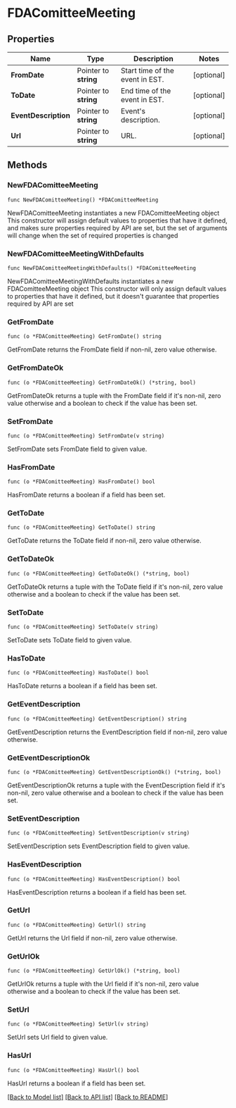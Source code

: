 # FDAComitteeMeeting

## Properties

Name | Type | Description | Notes
------------ | ------------- | ------------- | -------------
**FromDate** | Pointer to **string** | Start time of the event in EST. | [optional] 
**ToDate** | Pointer to **string** | End time of the event in EST. | [optional] 
**EventDescription** | Pointer to **string** | Event&#39;s description. | [optional] 
**Url** | Pointer to **string** | URL. | [optional] 

## Methods

### NewFDAComitteeMeeting

`func NewFDAComitteeMeeting() *FDAComitteeMeeting`

NewFDAComitteeMeeting instantiates a new FDAComitteeMeeting object
This constructor will assign default values to properties that have it defined,
and makes sure properties required by API are set, but the set of arguments
will change when the set of required properties is changed

### NewFDAComitteeMeetingWithDefaults

`func NewFDAComitteeMeetingWithDefaults() *FDAComitteeMeeting`

NewFDAComitteeMeetingWithDefaults instantiates a new FDAComitteeMeeting object
This constructor will only assign default values to properties that have it defined,
but it doesn't guarantee that properties required by API are set

### GetFromDate

`func (o *FDAComitteeMeeting) GetFromDate() string`

GetFromDate returns the FromDate field if non-nil, zero value otherwise.

### GetFromDateOk

`func (o *FDAComitteeMeeting) GetFromDateOk() (*string, bool)`

GetFromDateOk returns a tuple with the FromDate field if it's non-nil, zero value otherwise
and a boolean to check if the value has been set.

### SetFromDate

`func (o *FDAComitteeMeeting) SetFromDate(v string)`

SetFromDate sets FromDate field to given value.

### HasFromDate

`func (o *FDAComitteeMeeting) HasFromDate() bool`

HasFromDate returns a boolean if a field has been set.

### GetToDate

`func (o *FDAComitteeMeeting) GetToDate() string`

GetToDate returns the ToDate field if non-nil, zero value otherwise.

### GetToDateOk

`func (o *FDAComitteeMeeting) GetToDateOk() (*string, bool)`

GetToDateOk returns a tuple with the ToDate field if it's non-nil, zero value otherwise
and a boolean to check if the value has been set.

### SetToDate

`func (o *FDAComitteeMeeting) SetToDate(v string)`

SetToDate sets ToDate field to given value.

### HasToDate

`func (o *FDAComitteeMeeting) HasToDate() bool`

HasToDate returns a boolean if a field has been set.

### GetEventDescription

`func (o *FDAComitteeMeeting) GetEventDescription() string`

GetEventDescription returns the EventDescription field if non-nil, zero value otherwise.

### GetEventDescriptionOk

`func (o *FDAComitteeMeeting) GetEventDescriptionOk() (*string, bool)`

GetEventDescriptionOk returns a tuple with the EventDescription field if it's non-nil, zero value otherwise
and a boolean to check if the value has been set.

### SetEventDescription

`func (o *FDAComitteeMeeting) SetEventDescription(v string)`

SetEventDescription sets EventDescription field to given value.

### HasEventDescription

`func (o *FDAComitteeMeeting) HasEventDescription() bool`

HasEventDescription returns a boolean if a field has been set.

### GetUrl

`func (o *FDAComitteeMeeting) GetUrl() string`

GetUrl returns the Url field if non-nil, zero value otherwise.

### GetUrlOk

`func (o *FDAComitteeMeeting) GetUrlOk() (*string, bool)`

GetUrlOk returns a tuple with the Url field if it's non-nil, zero value otherwise
and a boolean to check if the value has been set.

### SetUrl

`func (o *FDAComitteeMeeting) SetUrl(v string)`

SetUrl sets Url field to given value.

### HasUrl

`func (o *FDAComitteeMeeting) HasUrl() bool`

HasUrl returns a boolean if a field has been set.


[[Back to Model list]](../README.md#documentation-for-models) [[Back to API list]](../README.md#documentation-for-api-endpoints) [[Back to README]](../README.md)


